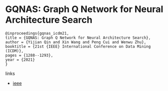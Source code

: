 # GQNAS: Graph Q Network for Neural Architecture Search

```
@inproceedings{gqnas_icdm21,
title = {GQNAS: Graph Q Network for Neural Architecture Search},
author = {Yijian Qin and Xin Wang and Peng Cui and Wenwu Zhu},
booktitle = {21st {IEEE} International Conference on Data Mining (ICDM)},
pages = {1288--1293},
year = {2021}
}
```

links
- [ieee](https://ieeexplore.ieee.org/document/9679142)

